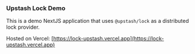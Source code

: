 ### Upstash Lock Demo

This is a demo NextJS application that uses `@upstash/lock` as a distributed lock provider. 

Hosted on Vercel: [https://lock-upstash.vercel.app](https://lock-upstash.vercel.app)
